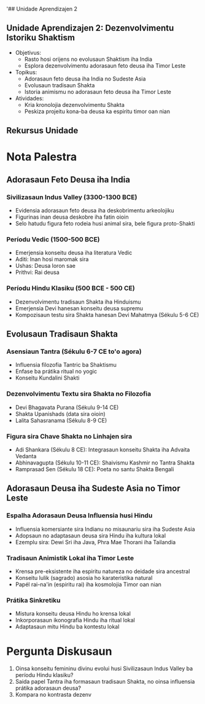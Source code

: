 '## Unidade Aprendizajen 2

## Unidade Aprendizajen 2: Dezenvolvimentu Istoriku Shaktism
- Objetivus:
  * Rasto hosi orijens no evolusaun Shaktism iha India
  * Esplora dezenvolvimentu adorasaun feto deusa iha Timor Leste
- Topikus:
  * Adorasaun feto deusa iha India no Sudeste Asia
  * Evolusaun tradisaun Shakta
  * Istoria animismu no adorasaun feto deusa iha Timor Leste
- Atividades:
  * Kria kronolojia dezenvolvimentu Shakta
  * Peskiza projeitu kona-ba deusa ka espiritu timor oan nian

## Rekursus Unidade

# Nota Palestra

## Adorasaun Feto Deusa iha India

### Sivilizasaun Indus Valley (3300-1300 BCE)
- Evidensia adorasaun feto deusa iha deskobrimentu arkeolojiku
- Figurinas inan deusa deskobre iha fatin oioin
- Selo hatudu figura feto rodeia husi animal sira, bele figura proto-Shakti

### Períodu Vedic (1500-500 BCE)
- Emerjensia konseitu deusa iha literatura Vedic
- Aditi: Inan hosi maromak sira
- Ushas: Deusa loron sae
- Prithvi: Rai deusa

### Períodu Hindu Klasiku (500 BCE - 500 CE)
- Dezenvolvimentu tradisaun Shakta iha Hinduismu
- Emerjensia Devi hanesan konseitu deusa supremu
- Kompozisaun testu sira Shakta hanesan Devi Mahatmya (Sékulu 5-6 CE)

## Evolusaun Tradisaun Shakta

### Asensiaun Tantra (Sékulu 6-7 CE to'o agora)
- Influensia filozofia Tantric ba Shaktismu
- Enfase ba prátika ritual no yogic
- Konseitu Kundalini Shakti

### Dezenvolvimentu Textu sira Shakta no Filozofia
- Devi Bhagavata Purana (Sékulu 9-14 CE)
- Shakta Upanishads (data sira oioin)
- Lalita Sahasranama (Sékulu 8-9 CE)

### Figura sira Chave Shakta no Linhajen sira
- Adi Shankara (Sékulu 8 CE): Integrasaun konseitu Shakta iha Advaita Vedanta
- Abhinavagupta (Sékulu 10-11 CE): Shaivismu Kashmir no Tantra Shakta
- Ramprasad Sen (Sékulu 18 CE): Poeta no santu Shakta Bengali

## Adorasaun Deusa iha Sudeste Asia no Timor Leste

### Espalha Adorasaun Deusa Influensia husi Hindu
- Influensia komersiante sira Indianu no misaunariu sira iha Sudeste Asia
- Adopsaun no adaptasaun deusa sira Hindu iha kultura lokal
- Ezemplu sira: Dewi Sri iha Java, Phra Mae Thorani iha Tailandia

### Tradisaun Animistik Lokal iha Timor Leste
- Krensa pre-eksistente iha espiritu natureza no deidade sira ancestral
- Konseitu lulik (sagrado) asosia ho karateristika natural
- Papél rai-na'in (espiritu rai) iha kosmolojia Timor oan nian

### Prátika Sinkretiku
- Mistura konseitu deusa Hindu ho krensa lokal
- Inkorporasaun ikonografia Hindu iha ritual lokal
- Adaptasaun mitu Hindu ba kontestu lokal

# Pergunta Diskusaun

1. Oinsa konseitu femininu divinu evolui husi Sivilizasaun Indus Valley ba períodu Hindu klasiku?
2. Saida papel Tantra iha formasaun tradisaun Shakta, no oinsa influensia prátika adorasaun deusa?
3. Kompara no kontrasta dezenv